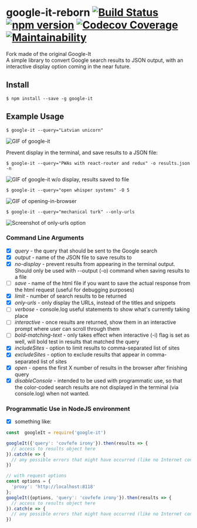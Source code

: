 # google-it-reborn [![Build Status](https://travis-ci.org/PatNeedham/google-it.svg?branch=master)](https://travis-ci.org/PatNeedham/google-it) [![npm version](https://badge.fury.io/js/google-it.svg)](https://www.npmjs.com/package/google-it) [![Codecov Coverage](https://img.shields.io/codecov/c/github/PatNeedham/google-it/master.svg?style=flat-square)](https://codecov.io/gh/PatNeedham/google-it/) [![Maintainability](https://api.codeclimate.com/v1/badges/fe8329b7641ea86326e4/maintainability)](https://codeclimate.com/github/PatNeedham/google-it/maintainability)

Fork made of the original Google-It<br>
A simple library to convert Google search results to JSON output, with an interactive display option coming in the near future.

## Install

`$ npm install --save -g google-it`

## Example Usage

`$ google-it --query="Latvian unicorn"`

![GIF of google-it](./images/google-it-demo.gif?raw=true "google-it")

Prevent display in the terminal, and save results to a JSON file:

`$ google-it --query="PWAs with react-router and redux" -o results.json -n`

![GIF of google-it w/o display, results saved to file](./images/google-it-output-no-display.gif?raw=true "google-it")

`$ google-it --query="open whisper systems" -O 5`

![GIF of opening-in-browser](./images/open-results-in-browser.gif?raw=true "google-it-to-browser")

`$ google-it --query="mechanical turk" --only-urls`

![Screenshot of only-urls option](./images/onlyUrls.png?raw=true "onlyUrls")

### Command Line Arguments
- [x] *query* - the query that should be sent to the Google search
- [x] *output* - name of the JSON file to save results to
- [x] *no-display* - prevent results from appearing in the terminal output. Should only be used with --output (-o) command when saving results to a file
- [ ] *save* - name of the html file if you want to save the actual response from the html request (useful for debugging purposes)
- [x] *limit* - number of search results to be returned
- [x] *only-urls* - only display the URLs, instead of the titles and snippets
- [ ] *verbose* - console.log useful statements to show what's currently taking place
- [ ] *interactive* - once results are returned, show them in an interactive prompt where user can scroll through them
- [ ] *bold-matching-text* - only takes effect when interactive (-i) flag is set as well, will bold test in results that matched the query
- [x] *includeSites* - option to limit results to comma-separated list of sites
- [x] *excludeSites* - option to exclude results that appear in comma-separated list of sites
- [x] *open* - opens the first X number of results in the browser after finishing query
- [x] *disableConsole* - intended to be used with programmatic use, so that the color-coded search results are not displayed in the terminal (via console.log) when not wanted.

### Programmatic Use in NodeJS environment

- [x] something like:

```js
const  googleIt = require('google-it')

googleIt({'query': 'covfefe irony'}).then(results => {
  // access to results object here
}).catch(e => {
  // any possible errors that might have occurred (like no Internet connection)
})

// with request options
const options = {
  'proxy': 'http://localhost:8118'
};
googleIt({options, 'query': 'covfefe irony'}).then(results => {
  // access to results object here
}).catch(e => {
  // any possible errors that might have occurred (like no Internet connection)
})
```
